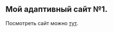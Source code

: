 ## Мой адаптивный сайт №1.
Посмотреть сайт можно [тут](https://sergey-web-lab.github.io/my_site_1_gb/).
